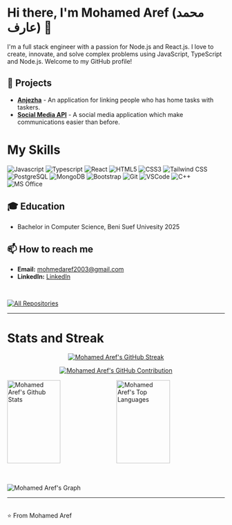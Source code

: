 
# Hi there, I'm Mohamed Aref (محمد عارف) 👋


I'm a full stack engineer with a passion for Node.js and React.js. I love to create, innovate, and solve complex problems using JavaScript, TypeScript and Node.js. Welcome to my GitHub profile!


## 🚀 Projects
- [**Anjezha**](github.com/anjezha/anjezha) - An application for linking people who has home tasks with taskers.
- [**Social Media API**](github.com/mohmedaref31/social-media-api) - A social media application which make communications easier than before.
  
# My Skills

![Javascript](https://img.shields.io/badge/Javascript-F0DB4F?style=for-the-badge&labelColor=white&logo=javascript)
![Typescript](https://img.shields.io/badge/Typescript-007acc?style=for-the-badge&labelColor=white&logo=typescript&logoColor=007acc)
![React](https://img.shields.io/badge/React-61DBFB?style=for-the-badge&labelColor=white&k&logo=react)
![HTML5](https://img.shields.io/badge/HTML5-E34F26?style=for-the-badge&labelColor=white&logo=html5)
![CSS3](https://img.shields.io/badge/CSS3-1572B6?style=for-the-badge&labelColor=white&logo=css3&logoColor=1572B6)
![Tailwind CSS](https://img.shields.io/badge/tailwindcss-0F172A?style=for-the-badge&labelColor=white&logo=tailwindcss)
![PostgreSQL](https://img.shields.io/badge/PostgreSQL-316192?style=for-the-badge&labelColor=white&logo=PostgreSQL)
![MongoDB](https://img.shields.io/badge/MongoDB-234ea94b?style=for-the-badge&labelColor=white&logo=MongoDB)
![Bootstrap](https://img.shields.io/badge/Bootstrap-563D7C?style=for-the-badge&labelColor=white&logo=bootstrap)
![Git](https://img.shields.io/badge/Git-F05032?style=for-the-badge&labelColor=white&logo=git)
![VSCode](https://img.shields.io/badge/Visual_Studio-0078d7?style=for-the-badge&labelColor=white&logo=visual%20studio&logoColor=0078d7)
![C++](https://img.shields.io/badge/C%2B%2B-00599C?style=for-the-badge&labelColor=white&logo=C%2B%2B&logoColor=00599C)
![MS Office](https://img.shields.io/badge/Microsoft_Office-D83B01?style=for-the-badge&labelColor=white&logo=microsoft&logoColor=D83B01)

## 🎓 Education
- Bachelor in Computer Science, Beni Suef Univesity 2025

## 📫 How to reach me
- **Email:** [mohmedaref2003@gmail.com](mailto:mohmedaref2003@gmail.com)
- **LinkedIn:** [LinkedIn](https://www.linkedin.com/in/mohamed-aref-850b78284/)


<br/>
<p align="left">
  <a href="https://github.com/mohmedaref31?tab=repositories" target="_blank"><img alt="All Repositories" title="All Repositories" src="https://img.shields.io/badge/-All%20Repos-2962FF?style=for-the-badge&logo=koding&logoColor=white"/></a>
</p>
<hr/>

# Stats and Streak
<p align="center">
  <a href="https://github.com/mohmedaref31">
    <img src="https://github-readme-streak-stats.herokuapp.com/?user=mohmedaref31&theme=radical&border=7F3FBF&background=0D1117" alt="Mohamed Aref's GitHub Streak"/>
  </a>
</p>
<p align="center">
  <a href="https://github.com/mohmedaref31">
    <img src="https://github-profile-summary-cards.vercel.app/api/cards/profile-details?username=mohmedaref31&theme=radical" alt="Mohamed Aref's GitHub Contribution"/>
  </a>
</p>
<a> 

<a href="https://github.com/mohmedaref31"><img alt="Mohamed Aref's Github Stats" src="https://denvercoder1-github-readme-stats.vercel.app/api?username=mohmedaref31&show_icons=true&count_private=true&theme=react&border_color=7F3FBF&bg_color=0D1117&title_color=F85D7F&icon_color=F8D866" height="192px" width="49.5%"/></a>
  <a href="https://github.com/mohmedaref31"><img alt="Mohamed Aref's Top Languages" src="https://denvercoder1-github-readme-stats.vercel.app/api/top-langs/?username=mohmedaref31&langs_count=8&layout=compact&theme=react&border_color=7F3FBF&bg_color=0D1117&title_color=F85D7F&icon_color=F8D866" height="192px" width="49.5%"/></a>
</a>

  <br/>
  
![Mohamed Aref's Graph](https://github-readme-activity-graph.vercel.app/graph?username=mohmedaref31&custom_title=Mohamed%20Aref%27s%20GitHub%20Activity%20Graph&bg_color=0D1117&color=7F3FBF&line=7F3FBF&point=7F3FBF&area_color=FFFFFF&title_color=FFFFFF&area=true)
  <hr/>
  <br/>
⭐️ From Mohamed Aref

